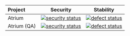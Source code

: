 | Project            | Security      | Stability  |
|:------------------ |	 ------------- | ---------- |
| Atrium             | [![security status](https://www.meterian.com/badge/gh/robstoll/Atrium/security)](https://www.meterian.com/report/gh/robstoll/Atrium) | [![defect status](https://www.meterian.com/badge/gh/robstoll/Atrium/stability)](https://www.meterian.com/report/gh/robstoll/Atrium) |
| Atrium (QA)        | [![security status](https://qa.meterian.com/badge/gh/robstoll/Atrium/security)](https://qa.meterian.com/report/gh/robstoll/Atrium) | [![defect status](https://qa.meterian.com/badge/gh/robstoll/Atrium/stability)](https://qa.meterian.com/report/gh/robstoll/Atrium) |
